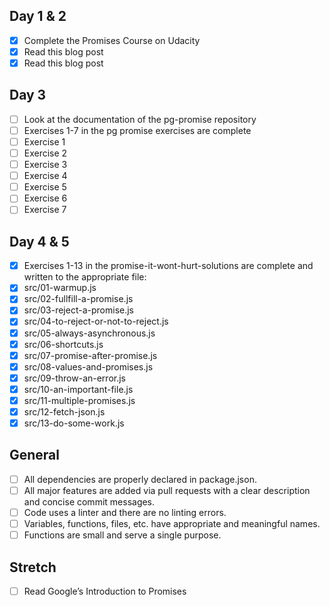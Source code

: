## Day 1 & 2

- [x] Complete the Promises Course on Udacity
- [x] Read this blog post
- [x] Read this blog post

## Day 3

- [ ] Look at the documentation of the pg-promise repository
- [ ] Exercises 1-7 in the pg promise exercises are complete
- [ ] Exercise 1
- [ ] Exercise 2
- [ ] Exercise 3
- [ ] Exercise 4
- [ ] Exercise 5
- [ ] Exercise 6
- [ ] Exercise 7

## Day 4 & 5

 - [x] Exercises 1-13 in the promise-it-wont-hurt-solutions are complete and written to the appropriate file:
 - [x] src/01-warmup.js
 - [x] src/02-fullfill-a-promise.js
 - [x] src/03-reject-a-promise.js
 - [x] src/04-to-reject-or-not-to-reject.js
 - [x] src/05-always-asynchronous.js
 - [x] src/06-shortcuts.js
 - [x] src/07-promise-after-promise.js
 - [x] src/08-values-and-promises.js
 - [x] src/09-throw-an-error.js
 - [x] src/10-an-important-file.js
 - [x] src/11-multiple-promises.js
 - [x] src/12-fetch-json.js
 - [x] src/13-do-some-work.js

## General

- [ ] All dependencies are properly declared in package.json.
- [ ] All major features are added via pull requests with a clear description and concise commit messages.
- [ ] Code uses a linter and there are no linting errors.
- [ ] Variables, functions, files, etc. have appropriate and meaningful names.
- [ ] Functions are small and serve a single purpose.

## Stretch

- [ ] Read Google’s Introduction to Promises

